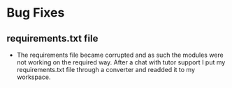 # Bug Fixes

## requirements.txt file
* The requirements file became corrupted and as such the modules were not working on the required way. After a chat with tutor support I put my requirements.txt file through a converter and readded it to my workspace.